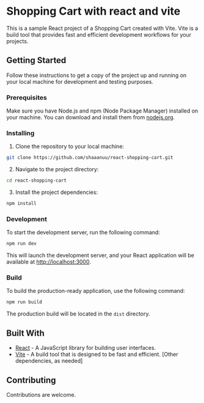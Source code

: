 # Shopping Cart with react and vite

This is a sample React project of a Shopping Cart created with Vite. Vite is a build tool that provides fast and efficient development workflows for your projects.

## Getting Started

Follow these instructions to get a copy of the project up and running on your local machine for development and testing purposes.

### Prerequisites

Make sure you have Node.js and npm (Node Package Manager) installed on your machine. You can download and install them from [nodejs.org](https://nodejs.org/).

### Installing

1. Clone the repository to your local machine:

```bash
git clone https://github.com/shaaanuu/react-shopping-cart.git
```

2. Navigate to the project directory:

```bash
cd react-shopping-cart
```

3. Install the project dependencies:

```bash
npm install
```

### Development

To start the development server, run the following command:

```bash
npm run dev
```

This will launch the development server, and your React application will be available at [http://localhost:3000](http://localhost:3000).

### Build

To build the production-ready application, use the following command:

```bash
npm run build
```

The production build will be located in the `dist` directory.

## Built With

- [React](https://reactjs.org/) - A JavaScript library for building user interfaces.
- [Vite](https://vitejs.dev/) - A build tool that is designed to be fast and efficient. [Other dependencies, as needed]

## Contributing

Contributions are welcome.
